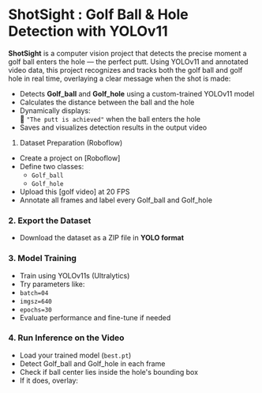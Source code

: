 # ShotSight : Golf Ball & Hole Detection with YOLOv11

**ShotSight** is a computer vision project that detects the precise moment a golf ball enters the hole — the perfect putt. Using YOLOv11 and annotated video data, this project recognizes and tracks both the golf ball and golf hole in real time, overlaying a clear message when the shot is made:

- Detects **Golf_ball** and **Golf_hole** using a custom-trained YOLOv11 model
- Calculates the distance between the ball and the hole
- Dynamically displays:  
  🎯 `"The putt is achieved"` when the ball enters the hole  
- Saves and visualizes detection results in the output video

1. Dataset Preparation (Roboflow)
- Create a project on [Roboflow]
- Define two classes:
  - `Golf_ball`
  - `Golf_hole`
- Upload this [golf video] at 20 FPS
- Annotate all frames and label every Golf_ball and Golf_hole

### 2. Export the Dataset
- Download the dataset as a ZIP file in **YOLO format**

### 3. Model Training
- Train using YOLOv11s (Ultralytics)
- Try parameters like:
- `batch=04`
- `imgsz=640`
- `epochs=30`
- Evaluate performance and fine-tune if needed

### 4. Run Inference on the Video
- Load your trained model (`best.pt`)
- Detect Golf_ball and Golf_hole in each frame
- Check if ball center lies inside the hole's bounding box
- If it does, overlay:



